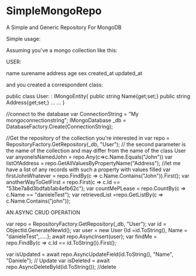 # SimpleMongoRepo
A Simple and Generic Repository For MongoDB

Simple usage:

Assuming you've a mongo collection like this:

USER:

name
surename
address
age
sex
created_at
updated_at

and you created a correspondent class:

public class User: : IMongoEntity{
  public string Name{get;set;}
  public string Address{get;set;}
  ...
  ...
}


//connect to the database
var ConnectionString = "My mongoconnectionstring";
IMongoDatabase _db = DatabaseFactory.Create(ConnectionString);

//Get the repository of the collection you're interested in
var repo = RepositoryFactory<User>.GetRepository(_db, "User"); // the second parameter is the name of the collection and may differ from the name of the class User
var anyoneIsNamedJohn = repo.Any(c=>c.Name.Equals("John"))
var listOfAddress = repo.GetAllValuesByPropertyName("Address"); //let me have a list of any records with such a property with values filled
var firstJohnWhatever = repo.FindBy(c => c.Name.Contains("John")).First();
var anotherWayToGetFirst = repo.First(c => c.Id == "53be7a8d3bdfab1ab4efb62c");
var countMePLease = repo.CountBy(c => c.Name == "danieleTest");
var retrievedList =repo.GetListBy(c => c.Name.Contains("john"));


AN ASYNC CRUD OPERATION

var repo = RepositoryFactory<User>.GetRepository(_db, "User");
var id = ObjectId.GenerateNewId();
var user = new User {Id =id.ToString(), Name = "danieleTest",.....};
await repo.AsyncInsert(user);
var findMe = repo.FindBy(c => c.Id == id.ToString()).First();

var isUpdated = await repo.AsyncUpdateField(id.ToString(), "Name", "Daniele"); // Update
var isDeleted = await repo.AsyncDeleteById(id.ToString());  //delete
